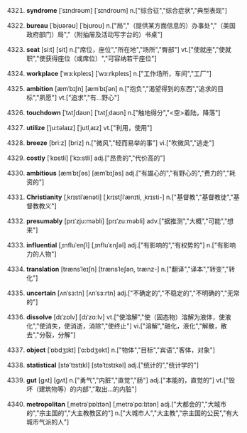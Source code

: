 4321. **syndrome**
[ˈsɪndrəʊm]  [ˈsɪndroʊm]
n.["综合征","综合症状","典型表现"]  

4322. **bureau**
[ˈbjʊərəʊ]  [ˈbjʊroʊ]
n.["局","（提供某方面信息的）办事处","（美国政府部门）局","（附抽屉及活动写字台的）书桌"]  

4323. **seat**
[si:t]  [sit]
n.["席位，座位","所在地","场所","臀部"]  vt.["使就座","使就职","使获得座位（或席位）","可容纳若干座位"]  

4324. **workplace**
[ˈwɜ:kpleɪs]  [ˈwɜ:rkpleɪs]
n.["工作场所，车间","工厂"]  

4325. **ambition**
[æmˈbɪʃn]  [æmˈbɪʃən]
n.["抱负","渴望得到的东西","追求的目标","夙愿"]  vt.["追求","有…野心"]  

4326. **touchdown**
[ˈtʌtʃdaʊn]  [ˈtʌtʃˌdaʊn]
n.["触地得分","<空>着陆，降落"]  

4327. **utilize**
[ˈju:təlaɪz]  [ˈjutlˌaɪz]
vt.["利用，使用"]  

4328. **breeze**
[bri:z]  [briz]
n.["微风","轻而易举的事"]  vi.["吹微风","逃走"]  

4329. **costly**
[ˈkɒstli]  [ˈkɔ:stli]
adj.["昂贵的","代价高的"]  

4330. **ambitious**
[æmˈbɪʃəs]  [æmˈbɪʃəs]
adj.["有雄心的","有野心的","费力的","耗资的"]  

4331. **Christianity**
[ˌkrɪstiˈænəti]  [ˌkrɪstʃiˈænɪti, ˌkrɪsti-]
n.["基督教","基督教徒","基督教教义"]  

4332. **presumably**
[prɪˈzju:məbli]  [prɪˈzu:məbli]
adv.["据推测","大概","可能","想来"]  

4333. **influential**
[ˌɪnfluˈenʃl]  [ˌɪnfluˈɛnʃəl]
adj.["有影响的","有权势的"]  n.["有影响力的人物"]  

4334. **translation**
[trænsˈleɪʃn]  [trænsˈleʃən, trænz-]
n.["翻译","译本","转变","转化"]  

4335. **uncertain**
[ʌnˈsɜ:tn]  [ʌnˈsɜ:rtn]
adj.["不确定的","不稳定的","不明确的","无常的"]  

4336. **dissolve**
[dɪˈzɒlv]  [dɪˈzɑ:lv]
vt.["使溶解","使（固态物）溶解为液体，使液化","使消失，使消逝，消除","使终止"]  vi.["溶解","融化，液化","解散，散去","分裂，分解"]  

4337. **object**
[ˈɒbdʒɪkt]  [ˈɑ:bdʒekt]
n.["物体","目标","宾语","客体，对象"]  

4338. **statistical**
[stə'tɪstɪkl]  [stəˈtɪstɪkəl]
adj.["统计的","统计学的"]  

4339. **gut**
[gʌt]  [ɡʌt]
n.["勇气","内脏","直觉","肠"]  adj.["本能的，直觉的"]  vt.["毁坏（建筑物等）的内部","取出…的内脏"]  

4340. **metropolitan**
[ˌmetrəˈpɒlɪtən]  [ˌmetrəˈpɑ:lɪtən]
adj.["大都会的","大城市的","宗主国的","大主教教区的"]  n.["大城市人","大主教","宗主国的公民","有大城市气派的人"]  

